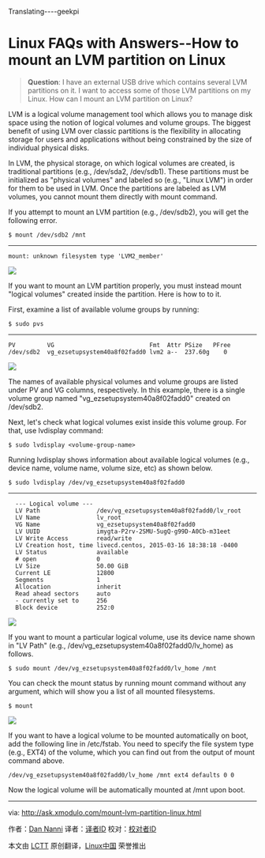 Translating----geekpi

Linux FAQs with Answers--How to mount an LVM partition on Linux
================================================================================
> **Question**: I have an external USB drive which contains several LVM partitions on it. I want to access some of those LVM partitions on my Linux. How can I mount an LVM partition on Linux? 

LVM is a logical volume management tool which allows you to manage disk space using the notion of logical volumes and volume groups. The biggest benefit of using LVM over classic partitions is the flexibility in allocating storage for users and applications without being constrained by the size of individual physical disks. 

In LVM, the physical storage, on which logical volumes are created, is traditional partitions (e.g., /dev/sda2, /dev/sdb1). These partitions must be initialized as "physical volumes" and labeled so (e.g., "Linux LVM") in order for them to be used in LVM. Once the partitions are labeled as LVM volumes, you cannot mount them directly with mount command.

If you attempt to mount an LVM partition (e.g., /dev/sdb2), you will get the following error.

    $ mount /dev/sdb2 /mnt

----------

    mount: unknown filesystem type 'LVM2_member'

![](https://farm8.staticflickr.com/7696/17749902190_0a6d36821f_b.jpg)

If you want to mount an LVM partition properly, you must instead mount "logical volumes" created inside the partition. Here is how to to it.

First, examine a list of available volume groups by running:

    $ sudo pvs 

----------
  
    PV         VG                           Fmt  Attr PSize   PFree
    /dev/sdb2  vg_ezsetupsystem40a8f02fadd0 lvm2 a--  237.60g    0 

![](https://farm8.staticflickr.com/7657/17938136831_d9320b7bfc_b.jpg)

The names of available physical volumes and volume groups are listed under PV and VG columns, respectively. In this example, there is a single volume group named "vg_ezsetupsystem40a8f02fadd0" created on /dev/sdb2.

Next, let's check what logical volumes exist inside this volume group. For that, use lvdisplay command:

    $ sudo lvdisplay <volume-group-name>

Running lvdisplay shows information about available logical volumes (e.g., device name, volume name, volume size, etc) as shown below.

    $ sudo lvdisplay /dev/vg_ezsetupsystem40a8f02fadd0 

----------

      --- Logical volume ---
      LV Path                /dev/vg_ezsetupsystem40a8f02fadd0/lv_root
      LV Name                lv_root
      VG Name                vg_ezsetupsystem40a8f02fadd0
      LV UUID                imygta-P2rv-2SMU-5ugQ-g99D-A0Cb-m31eet
      LV Write Access        read/write
      LV Creation host, time livecd.centos, 2015-03-16 18:38:18 -0400
      LV Status              available
      # open                 0
      LV Size                50.00 GiB
      Current LE             12800
      Segments               1
      Allocation             inherit
      Read ahead sectors     auto
      - currently set to     256
      Block device           252:0

![](https://farm8.staticflickr.com/7707/17938137591_cdb4cbfb43_b.jpg)

If you want to mount a particular logical volume, use its device name shown in "LV Path" (e.g., /dev/vg_ezsetupsystem40a8f02fadd0/lv_home) as follows.

    $ sudo mount /dev/vg_ezsetupsystem40a8f02fadd0/lv_home /mnt 

You can check the mount status by running mount command without any argument, which will show you a list of all mounted filesystems.

    $ mount 

![](https://farm6.staticflickr.com/5449/17749903670_2ee617445d_c.jpg)

If you want to have a logical volume to be mounted automatically on boot, add the following line in /etc/fstab. You need to specify the file system type (e.g., EXT4) of the volume, which you can find out from the output of mount command above.

    /dev/vg_ezsetupsystem40a8f02fadd0/lv_home /mnt ext4 defaults 0 0

Now the logical volume will be automatically mounted at /mnt upon boot.

--------------------------------------------------------------------------------

via: http://ask.xmodulo.com/mount-lvm-partition-linux.html

作者：[Dan Nanni][a]
译者：[译者ID](https://github.com/译者ID)
校对：[校对者ID](https://github.com/校对者ID)

本文由 [LCTT](https://github.com/LCTT/TranslateProject) 原创翻译，[Linux中国](https://linux.cn/) 荣誉推出

[a]:http://ask.xmodulo.com/author/nanni